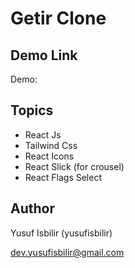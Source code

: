 # Getir Clone

## Demo Link

Demo:

## Topics

- React Js
- Tailwind Css
- React Icons
- React Slick (for crousel)
- React Flags Select

## Author

Yusuf Isbilir (yusufisbilir)

dev.yusufisbilir@gmail.com
